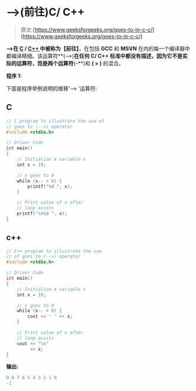 # –>(前往)C/ C++

> 原文:[https://www.geeksforgeeks.org/goes-to-in-c-c/](https://www.geeksforgeeks.org/goes-to-in-c-c/)

**–>**在 [C](https://www.geeksforgeeks.org/c-programming-language/) / [C++ ](https://www.geeksforgeeks.org/c-plus-plus/) 中被称为**【前往】**，在包括 **GCC** 和 **MSVN** 在内的每一个编译器中都编译精细。该运算符**(–>)**在任何 C/ C++ 标准中都没有描述，因为它不是实际的运算符，而是两个运算符**(–**)和 **( > )** 的混合。

**程序 1:**

下面是程序举例说明的推移'–> '运算符:

## C

```cpp
// C program to illustrate the use of
// goes to (-->) operator
#include <stdio.h>

// Driver Code
int main()
{
    // Initialize a variable x
    int x = 10;

    // x goes to 0
    while (x-- > 0) {
        printf("%d ", x);
    }

    // Print value of x after
    // loop exists
    printf("\n%d ", x);
}
```

## c++

```cpp
// C++ program to illustrate the use
// of goes to (-->) operator
#include <stdio.h>

// Driver Code
int main()
{
    // Initialize a variable x
    int x = 10;

    // x goes to 0
    while (x-- > 0) {
        cout << ' ' << x;
    }

    // Print value of x after
    // loop exists
    cout << "\n"
         << x;
}
```

**输出:**

```cpp
9 8 7 6 5 4 3 2 1 0 
-1

```